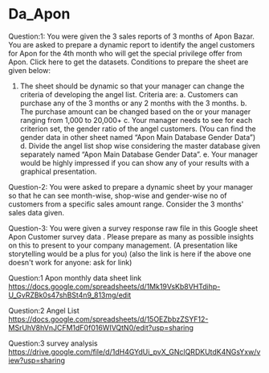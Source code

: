 # Da_Apon
Question:1:
You were given the 3 sales reports of 3 months of Apon Bazar. You are asked to prepare a
dynamic report to identify the angel customers for Apon for the 4th month who will get the
special privilege offer from Apon. Click here to get the datasets.
Conditions to prepare the sheet are given below:
1. The sheet should be dynamic so that your manager can change the criteria of
developing the angel list. Criteria are:
a. Customers can purchase any of the 3 months or any 2 months with the 3
months.
b. The purchase amount can be changed based on the or your manager ranging
from 1,000 to 20,000+
c. Your manager needs to see for each criterion set, the gender ratio of the
angel customers. (You can find the gender data in other sheet named “Apon
Main Database Gender Data”)
d. Divide the angel list shop wise considering the master database given
separately named “Apon Main Database Gender Data”.
e. Your manager would be highly impressed if you can show any of your results
with a graphical presentation.

Question-2:
You were asked to prepare a dynamic sheet by your manager so that he can see
month-wise, shop-wise and gender-wise no of customers from a specific sales amount
range. Consider the 3 months' sales data given.

Question-3:
You were given a survey response raw file in this Google sheet
Apon Customer survey data . Please prepare as many as possible insights on this to
present to your company management. (A presentation like storytelling would be a plus for
you)
(also the link is here if the above one doesn't work for anyone: ask for link)


Question:1
Apon monthly data sheet link https://docs.google.com/spreadsheets/d/1Mk19VsKb8VHTdihp-U_GvRZBk0s47shBSt4n9_813mg/edit

Question:2
Angel List https://docs.google.com/spreadsheets/d/15OEZbbzZSYF12-MSrUhV8hVnJCFM1dF0f016WIVQtN0/edit?usp=sharing

Question:3
survey analysis https://drive.google.com/file/d/1dH4GYdUi_pvX_GNclQRDKUtdK4NGsYxw/view?usp=sharing
